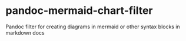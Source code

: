 # pandoc-mermaid-chart-filter
Pandoc filter for creating diagrams in mermaid or other syntax blocks in markdown docs
